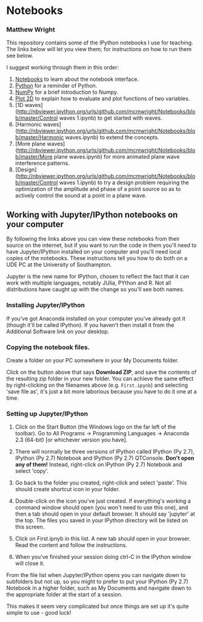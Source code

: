 # Notebooks
### Matthew Wright
This repository contains some of the IPython notebooks I use for teaching. The links below will let you view them; for instructions on how to run them see below.

I suggest working through them in this order:

1. [Notebooks](http://nbviewer.ipython.org/urls/github.com/mcmwright/Notebooks/blob/master/First.ipynb) to learn about the notebook interface.
2. [Python](http://nbviewer.ipython.org/urls/github.com/mcmwright/Notebooks/blob/master/python.ipynb) for a reminder of Python.
3. [NumPy](http://nbviewer.ipython.org/urls/github.com/mcmwright/Notebooks/blob/master/numpy.ipynb) for a brief introduction to Numpy.
4. [Plot 2D](http://nbviewer.ipython.org/urls/github.com/mcmwright/Notebooks/blob/master/Plot2D.ipynb) to explain how to evaluate and plot functions of two variables.
5. [1D waves](http://nbviewer.ipython.org/urls/github.com/mcmwright/Notebooks/blob/master/Control waves 1.ipynb) to get started with waves.
6. [Harmonic waves](http://nbviewer.ipython.org/urls/github.com/mcmwright/Notebooks/blob/master/Harmonic waves.ipynb) to extend the concepts.
7. [More plane waves](http://nbviewer.ipython.org/urls/github.com/mcmwright/Notebooks/blob/master/More plane waves.ipynb) for more animated plane wave interference patterns.
8. [Design](http://nbviewer.ipython.org/urls/github.com/mcmwright/Notebooks/blob/master/Control waves 1.ipynb) to try a design problem requiring the optimization of the amplitude and phase of a point source so as to actively control the sound at a point in a plane wave.

## Working with Jupyter/IPython notebooks on your computer

By following the links above you can view these notebooks from their source on the internet, but if you want to run the code in them you'll need to have Jupyter/IPython installed on your computer and you'll need local copies of the notebooks. These instructions tell you how to do both on a UDE PC at the University of Southampton.

Jupyter is the new name for IPython, chosen to reflect the fact that it can work with multiple languages, notably JUlia, PYthon and R. Not all distributions have caught up with the change so you'll see both names.

### Installing Jupyter/IPython

If you've got Anaconda installed on your computer you've already got it (though it'll be called IPython). If you haven't then install it from the Additional Software link on your desktop.

### Copying the notebook files.

Create a folder on your PC somewhere in your My Documents folder. 

Click on the button above that says **Download ZIP**, and save the contents of the resulting zip folder in your new folder. You can achieve the same effect by right-clicking on the filenames above (e.g. `First.ipynb`) and selecting 'save file as', it's just a bit more laborious because you have to do it one at a time.

### Setting up Jupyter/IPython

 1.   Click on the Start Button (the Windows logo on the far left of the toolbar). Go to All Programs -> Programming Languages -> Anaconda 2.3 (64-bit) [or whichever version you have].

 2.   There will normally be three versions of IPython called  IPython (Py 2.7), IPython (Py 2.7) Notebook and IPython (Py 2.7) QTConsole. **Don't open any of them!** Instead, right-click on IPython (Py 2.7) Notebook and select 'copy'.

 3. Go back to the folder you created, right-click and select 'paste'. This should create shortcut icon in your folder.

 4. Double-click on the icon you've just created. If everything's working a command window should open (you won't need to use this one), and then a tab should open in your default browser. It should say 'jupyter' at the top. The files you saved in your IPython directory will be listed on this screen.

 5.   Click on First.ipnyb in this list. A new tab should open in your browser. Read the content and follow the instructions.

 6.   When you've finished your session doing ctrl-C  in the IPython window will close it.
    
From the file list when Jupyter/IPython opens you can navigate down to subfolders but not up, so you might to prefer to put your IPython (Py 2.7) Notebook in a higher folder, such as My Documents and navigate down to the appropriate folder at the start of a session.

This makes it seem very complicated but once things are set up it's quite simple to use - good luck!
